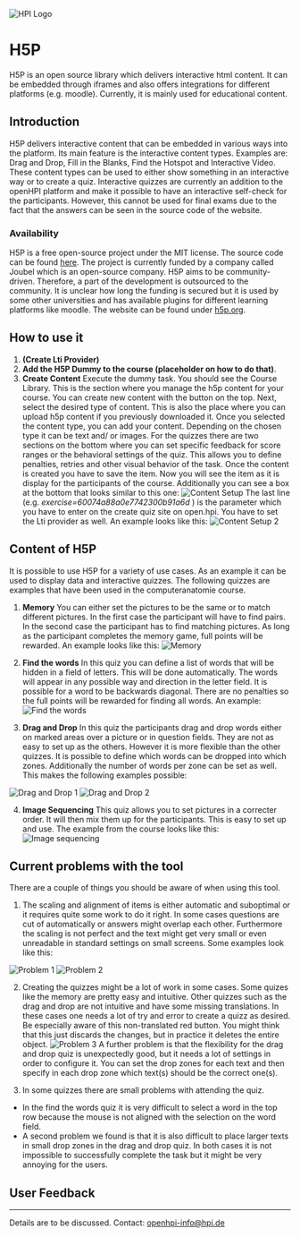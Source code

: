 ![HPI Logo](../../img/HPI_Logo.png)

# H5P 

H5P is an open source library which delivers interactive html content. It can be embedded through iframes and also offers integrations for different platforms (e.g. moodle). Currently, it is mainly used for educational content.





## Introduction 
H5P delivers interactive content that can be embedded in various ways into the platform. Its main feature is the interactive content types. Examples are: Drag and Drop, Fill in the Blanks, Find the Hotspot and Interactive Video. These content types can be used to either show something in an interactive way or to create a quiz.
Interactive quizzes are currently an addition to the openHPI platform and make it possible to have an interactive self-check for the participants. However, this cannot be used for final exams due to the fact that the answers can be seen in the source code of the website.
### Availability
H5P is a free open-source project under the MIT license. The source code can be found [here](https://github.com/h5p). The project is currently funded by a company called Joubel which is an open-source company. H5P aims to be community-driven. Therefore, a part of the development is outsourced to the community. It is unclear how long the funding is secured but it is used by some other universities and has available plugins for different learning platforms like moodle. The website can be found under [h5p.org](https://h5p.org/).


## How to use it
1. **(Create Lti Provider)**
2. **Add the H5P Dummy to the course (placeholder on how to do that)**. 
3. **Create Content**  Execute the dummy task. You should see the Course Library. This is the section where you manage the h5p content for your course. You can create new content with the button on the top. Next, select the desired type of content. This is also the place where you can upload h5p content if you previously downloaded it. Once you selected the content type, you can add your content. Depending on the chosen type it can be text and/ or images. For the quizzes there are two sections on the bottom where you can set specific feedback for score ranges or the behavioral settings of the quiz. This allows you to define penalties, retries and other visual behavior of the task. Once the content is created you have to save the item. Now you will see the item as it is display for the participants of the course. Additionally you can see a box at the bottom that looks similar to this one:
![Content Setup](../img/externaltools/h5p/content_setup.png)
   The last line (e.g. _exercise=60074a88a0e7742300b91a6d_ ) is the parameter which you have to enter on the create quiz site on open.hpi. You have to set the Lti provider as well. An example looks like this:
  ![Content Setup 2](../img/externaltools/h5p/content_setup_2.png)

## Content of H5P

It is possible to use H5P for a variety of use cases. As an example it can be used to display data and interactive quizzes. The following quizzes are examples that have been used in the computeranatomie course. 

1. **Memory** You can either set the pictures to be the same or to match different pictures. In the first case the participant will have to find pairs. In the second case the participant has to find matching pictures. As long as the participant completes the memory game, full points will be rewarded. An example looks like this: 
   ![Memory](../img/externaltools/h5p/memory.png)
 
2. **Find the words** In this quiz you can define a list of words that will be hidden in a field of letters. This will be done automatically. The words will appear in any possible way and direction in the letter field. It is possible for a word to be backwards diagonal. There are no penalties so the full points will be rewarded for finding all words. An example:
  ![Find the words](../img/externaltools/h5p/find_the_words.png)
  
3. **Drag and Drop** In this quiz the participants drag and drop words either on marked areas over a picture or in question fields. They are not as easy to set up as the others. However it is more flexible than the other quizzes. It is possible to define which words can be dropped into which zones. Additionally the number of words per zone can be set as well. This makes the following examples possible:  

![Drag and Drop 1](../img/externaltools/h5p/drag_and_drop_1.png) 
![Drag and Drop 2](../img/externaltools/h5p/drag_and_drop_2.png)

4. **Image Sequencing** This quiz allows you to set pictures in a correcter order. It will then mix them up for the participants. This is easy to set up and use. The example from the course looks like this: 
 ![Image sequencing](../img/externaltools/h5p/image_sequencing.png)


## Current problems with the tool

There are a couple of things you should be aware of when using this tool. 
1. The scaling and alignment of items is either automatic and suboptimal or it requires quite some work to do it right. In some cases questions are cut of automatically or answers might overlap each other. Furthermore the scaling is not perfect and the text might get very small or even unreadable in standard settings on small screens. Some examples look like this:

![Problem 1](../img/externaltools/h5p/problem_1.png) 
![Problem 2](../img/externaltools/h5p/problem_2.png)

2. Creating the quizzes might be a lot of work in some cases. Some quizes like the memory are pretty easy and intuitive. Other quizzes such as the drag and drop are not intuitive and have some missing translations. In these cases one needs a lot of try and error to create a quizz as desired. 
  Be especially aware of this non-translated red button. You might think that this just discards the changes, but in practice it deletes the entire object. 
![Problem 3](../img/externaltools/h5p/problem_3.png)
  A further problem is that the flexibility for the drag and drop quiz is unexpectedly good, but it needs a lot of settings in order to configure it. You can set the drop zones for each text and then specify in each drop zone which text(s) should be the correct one(s). 
  
3. In some quizzes there are small problems with attending the quiz. 
- In the find the words quiz it is very difficult to select a word in the top row because the mouse is not aligned with the selection on the word field. 
- A second problem we found is that it is also difficult to place larger texts in small drop zones in the drag and drop quiz. 
In both cases it is not impossible to successfully complete the task but it might be very annoying for the users.


## User Feedback



----------


Details are to be discussed. 
Contact: openhpi-info@hpi.de
